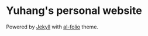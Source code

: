 # Yuhang's personal website
Powered by [Jekyll](https://jekyllrb.com/) with [al-folio](https://github.com/alshedivat/al-folio) theme.